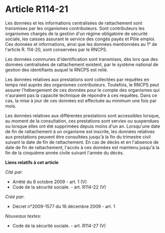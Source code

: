 # Article R114-21

Les données et les informations centralisées de rattachement sont transmises par les organismes contributeurs. Sont
contributeurs les organismes chargés de la gestion d'un régime obligatoire de sécurité sociale, les caisses assurant le
service des congés payés et Pôle emploi. Ces données et informations, ainsi que les données mentionnées au 1° de l'article R.
114-20, sont conservées par le RNCPS.

Les données communes d'identification sont transmises, dès lors que des données centralisées de rattachement existent, par le
système national de gestion des identifiants auquel le RNCPS est relié.

Les données relatives aux prestations sont collectées par requêtes en temps réel auprès des organismes contributeurs.
Toutefois, le RNCPS peut assurer l'hébergement de ces données pour le compte des organismes qui n'auraient pas la capacité
technique de répondre à ces requêtes. Dans ce cas, la mise à jour de ces données est effectuée au minimum une fois par mois.

Les données relatives aux différentes prestations sont accessibles lorsque, au moment de la consultation, ces prestations
sont servies ou suspendues ou lorsque elles ont été supprimées depuis moins d'un an. Lorsqu'une date de fin de rattachement à
un organisme est inscrite, les données relatives aux prestations peuvent être consultées jusqu'à la fin du trimestre civil
suivant la date de fin de rattachement. En cas de décès et en l'absence de date de fin de rattachement, l'accès à ces données
est maintenu jusqu'à la fin de la cinquième année civile suivant l'année du décès.

**Liens relatifs à cet article**

_Cité par_:

  - Arrêté du 8 octobre 2009 - art. 1 (V)
  - Code de la sécurité sociale. - art. R114-22 (V)

_Créé par_:

  - Décret n°2009-1577 du 16 décembre 2009 - art. 1

_Nouveaux textes_:

  - Code de la sécurité sociale. - art. R114-27 (V)
